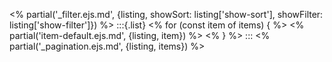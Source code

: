 <% partial('_filter.ejs.md', {listing, showSort: listing['show-sort'], showFilter: listing['show-filter']}) %>
:::{.list}
<% for (const item of items) { %>
<% partial('item-default.ejs.md', {listing, item}) %>
<% } %>
:::
<% partial('_pagination.ejs.md', {listing, items}) %>
